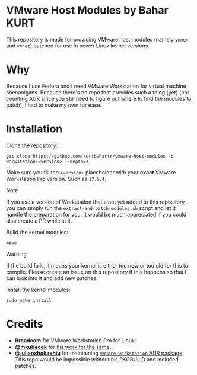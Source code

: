 # VMware Host Modules by Bahar KURT

This repository is made for providing VMware host modules (namely `vmmon` and `vmnet`) patched for use in newer Linux kernel versions.

# Why

Because I use Fedora and I need VMware Workstation for virtual machine shenanigans. Because there's no repo that provides such a thing (yet) (not counting AUR since you still need to figure out where to find the modules to patch), I had to make my own for ease.

# Installation

Clone the repository:
```
git clone https://github.com/kurtbahartr/vmware-host-modules -b workstation-<version> --depth=1
```

Make sure you fill the `<version>` placeholder with your **exact** VMware Workstation Pro version. Such as `17.6.4`.

> [!NOTE]
> If you use a version of Workstation that's not yet added to this repository, you can simply run the `extract-and-patch-modules.sh` script and let it handle the preparation for you. It would be much appreciated if you could also create a PR while at it.

Build the kernel modules:
```
make
```

> [!WARNING]
> If the build fails, it means your kernel is either too new or too old for this to compile. Please create an issue on this repository if this happens so that I can look into it and add new patches.

Install the kernel modules:
```
sudo make install
```

# Credits

- **Broadcom** for VMware Workstation Pro for Linux.
- **[@mkubecek](https://github.com/mkubecek)** for [his work for the same](https://github.com/mkubecek/vmware-host-modules).
- **[@julianxhokaxhiu](https://github.com/julianxhokaxhiu)** for maintaining [`vmware-workstation` AUR package](https://aur.archlinux.org/packages/vmware-workstation). This repo would be impossible without his PKGBUILD and included patches.
